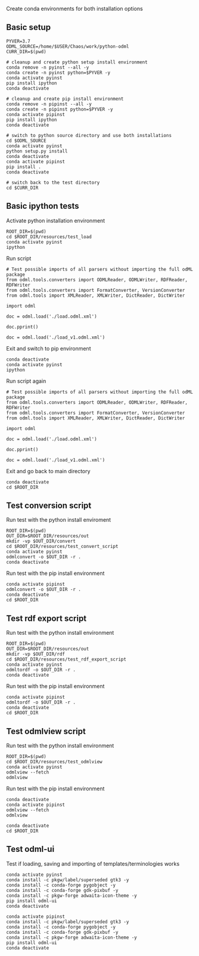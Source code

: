 Create conda environments for both installation options

## Basic setup

    PYVER=3.7
    ODML_SOURCE=/home/$USER/Chaos/work/python-odml
    CURR_DIR=$(pwd)

    # cleanup and create python setup install environment
    conda remove -n pyinst --all -y
    conda create -n pyinst python=$PYVER -y
    conda activate pyinst
    pip install ipython
    conda deactivate

    # cleanup and create pip install environment
    conda remove -n pipinst --all -y
    conda create -n pipinst python=$PYVER -y
    conda activate pipinst
    pip install ipython
    conda deactivate

    # switch to python source directory and use both installations
    cd $ODML_SOURCE
    conda activate pyinst
    python setup.py install
    conda deactivate
    conda activate pipinst
    pip install .
    conda deactivate

    # switch back to the test directory
    cd $CURR_DIR

## Basic ipython tests

Activate python installation environment

    ROOT_DIR=$(pwd)
    cd $ROOT_DIR/resources/test_load
    conda activate pyinst
    ipython

Run script

    # Test possible imports of all parsers without importing the full odML package
    from odml.tools.converters import ODMLReader, ODMLWriter, RDFReader, RDFWriter
    from odml.tools.converters import FormatConverter, VersionConverter
    from odml.tools import XMLReader, XMLWriter, DictReader, DictWriter

    import odml

    doc = odml.load('./load.odml.xml')

    doc.pprint()

    doc = odml.load('./load_v1.odml.xml')

Exit and switch to pip environment 

    conda deactivate
    conda activate pyinst
    ipython

Run script again

    # Test possible imports of all parsers without importing the full odML package
    from odml.tools.converters import ODMLReader, ODMLWriter, RDFReader, RDFWriter
    from odml.tools.converters import FormatConverter, VersionConverter
    from odml.tools import XMLReader, XMLWriter, DictReader, DictWriter

    import odml

    doc = odml.load('./load.odml.xml')

    doc.pprint()

    doc = odml.load('./load_v1.odml.xml')

Exit and go back to main directory

    conda deactivate
    cd $ROOT_DIR

## Test conversion script

Run test with the python install enviroment  

    ROOT_DIR=$(pwd)
    OUT_DIR=$ROOT_DIR/resources/out
    mkdir -vp $OUT_DIR/convert
    cd $ROOT_DIR/resources/test_convert_script
    conda activate pyinst
    odmlconvert -o $OUT_DIR -r .
    conda deactivate

Run test with the pip install environment

    conda activate pipinst
    odmlconvert -o $OUT_DIR -r .
    conda deactivate
    cd $ROOT_DIR

## Test rdf export script

Run test with the python install environment  

    ROOT_DIR=$(pwd)
    OUT_DIR=$ROOT_DIR/resources/out
    mkdir -vp $OUT_DIR/rdf
    cd $ROOT_DIR/resources/test_rdf_export_script
    conda activate pyinst
    odmltordf -o $OUT_DIR -r .
    conda deactivate

Run test with the pip install environment

    conda activate pipinst
    odmltordf -o $OUT_DIR -r .
    conda deactivate
    cd $ROOT_DIR

## Test odmlview script

Run test with the python install environment

    ROOT_DIR=$(pwd)
    cd $ROOT_DIR/resources/test_odmlview
    conda activate pyinst
    odmlview --fetch
    odmlview

Run test with the pip install environment

    conda deactivate
    conda activate pipinst
    odmlview --fetch
    odmlview

    conda deactivate
    cd $ROOT_DIR

## Test odml-ui

Test if loading, saving and importing of templates/terminologies works

    conda activate pyinst
    conda install -c pkgw/label/superseded gtk3 -y
    conda install -c conda-forge pygobject -y
    conda install -c conda-forge gdk-pixbuf -y
    conda install -c pkgw-forge adwaita-icon-theme -y
    pip install odml-ui
    conda deactivate

    conda activate pipinst
    conda install -c pkgw/label/superseded gtk3 -y
    conda install -c conda-forge pygobject -y
    conda install -c conda-forge gdk-pixbuf -y
    conda install -c pkgw-forge adwaita-icon-theme -y
    pip install odml-ui
    conda deactivate
